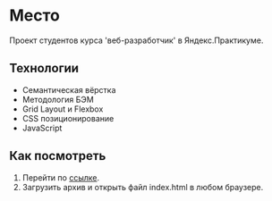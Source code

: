 # Место
Проект студентов курса 'веб-разработчик' в Яндекс.Практикуме.

## Технологии
* Семантическая вёрстка
* Методология БЭМ
* Grid Layout и Flexbox
* CSS позиционирование
* JavaScript

## Как посмотреть
1. Перейти по [ссылке](https://mysoulterious.github.io/mesto/). 
2. Загрузить архив и открыть файл index.html в любом браузере.
